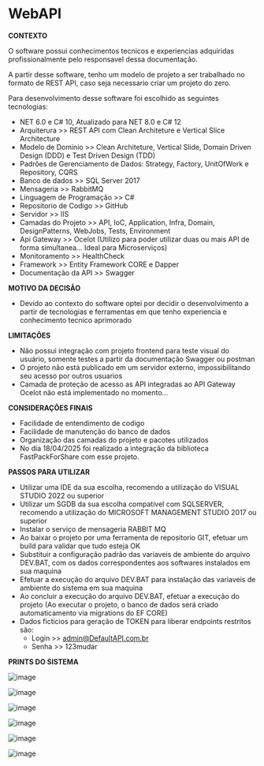 # WebAPI

<b>CONTEXTO</b>

O software possui conhecimentos tecnicos e experiencias adquiridas profissionalmente pelo responsavel dessa documentação.

A partir desse software, tenho um modelo de projeto a ser trabalhado no formato de REST API, caso seja necessario criar um projeto do zero.

Para desenvolvimento desse software foi escolhido as seguintes tecnologias:

  - NET 6.0 e C# 10, Atualizado para NET 8.0 e C# 12
  - Arquiterura >> REST API com Clean Architeture e Vertical Slice Architecture
  - Modelo de Dominio >> Clean Architeture, Vertical Slide, Domain Driven Design (DDD) e Test Driven Design (TDD) 
  - Padrões de Gerenciamento de Dados: Strategy, Factory, UnitOfWork e Repository, CQRS
  - Banco de dados >> SQL Server 2017
  - Mensageria >> RabbitMQ
  - Linguagem de Programação >> C#
  - Repositorio de Codigo >> GitHub
  - Servidor >> IIS
  - Camadas do Projeto >> API, IoC, Application, Infra, Domain, DesignPatterns, WebJobs, Tests, Environment
  - Api Gateway >> Ocelot (Utilizo para poder utilizar duas ou mais API de forma simultanea... Ideal para Microserviços)
  - Monitoramento >> HealthCheck
  - Framework >> Entity Framework CORE e Dapper
  - Documentação da API >> Swagger
    
<b>MOTIVO DA DECISÃO</b>
  - Devido ao contexto do software optei por decidir o desenvolvimento a partir de tecnologias e ferramentas em que tenho experiencia e conhecimento tecnico aprimorado
    
<b>LIMITAÇÔES</b>
  - Não possui integração com projeto frontend para teste visual do usuário, somente testes a partir da documentação Swagger ou postman
  - O projeto não está publicado em um servidor externo, impossibilitando seu acesso por outros usuarios
  - Camada de proteção de acesso as API integradas ao API Gateway Ocelot não está implementado no momento...
    
<b>CONSIDERAÇÔES FINAIS</b>
  - Facilidade de entendimento de codigo
  - Facilidade de manutenção do banco de dados
  - Organização das camadas do projeto e pacotes utilizados
  - No dia 18/04/2025 foi realizado a integração da biblioteca FastPackForShare com esse projeto.

<b>PASSOS PARA UTILIZAR</b>
  - Utilizar uma IDE da sua escolha, recomendo a utilização do VISUAL STUDIO 2022 ou superior
  - Utilizar um SGDB da sua escolha compativel com SQLSERVER, recomendo a utilização do MICROSOFT MANAGEMENT STUDIO 2017 ou superior
  - Instalar o serviço de mensageria RABBIT MQ
  - Ao baixar o projeto por uma ferramenta de repositorio GIT, efetuar um build para validar que tudo esteja OK
  - Substituir a configuração padrão das variaveis de ambiente do arquivo DEV.BAT, com os dados correspondentes aos softwares instalados em sua maquina
  - Efetuar a execução do arquivo DEV.BAT para instalação das variaveis de ambiente do sistema em sua maquina
  - Ao concluir a execução do arquivo DEV.BAT, efetuar a execução do projeto (Ao executar o projeto, o banco de dados será criado automaticamento via migrations do EF CORE)
  - Dados ficticios para geração de TOKEN para liberar endpoints restritos são:
    - Login >> admin@DefaultAPI.com.br
    - Senha >> 123mudar

<b>PRINTS DO SISTEMA</b>

![image](https://github.com/user-attachments/assets/c1d0822e-d38f-47ef-849d-5c6cf86de45a)

![image](https://github.com/user-attachments/assets/a884a10b-cbda-4c8f-835b-6acdede4b6dd)

![image](https://github.com/user-attachments/assets/eab1b29c-869e-4d0f-adb4-19eab68f881b)

![image](https://github.com/user-attachments/assets/83a0bb88-86ff-456d-9687-7a95a8e60137)

![image](https://github.com/user-attachments/assets/b7a7c033-b052-46f8-97ec-fcab3e46fda3)

![image](https://github.com/user-attachments/assets/4176b6fd-bef3-452f-af28-718462022f69)
